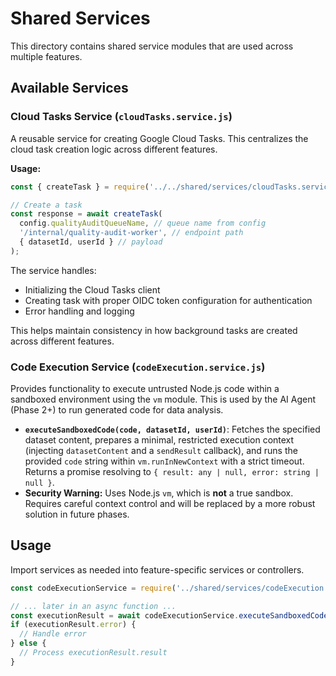 # Shared Services

This directory contains shared service modules that are used across multiple features.

## Available Services

### Cloud Tasks Service (`cloudTasks.service.js`)

A reusable service for creating Google Cloud Tasks. This centralizes the cloud task creation logic across different features.

**Usage:**
```javascript
const { createTask } = require('../../shared/services/cloudTasks.service');

// Create a task
const response = await createTask(
  config.qualityAuditQueueName, // queue name from config
  '/internal/quality-audit-worker', // endpoint path
  { datasetId, userId } // payload
);
```

The service handles:
- Initializing the Cloud Tasks client
- Creating task with proper OIDC token configuration for authentication
- Error handling and logging

This helps maintain consistency in how background tasks are created across different features. 

### Code Execution Service (`codeExecution.service.js`)

Provides functionality to execute untrusted Node.js code within a sandboxed environment using the `vm` module. This is used by the AI Agent (Phase 2+) to run generated code for data analysis.

*   **`executeSandboxedCode(code, datasetId, userId)`**: Fetches the specified dataset content, prepares a minimal, restricted execution context (injecting `datasetContent` and a `sendResult` callback), and runs the provided `code` string within `vm.runInNewContext` with a strict timeout. Returns a promise resolving to `{ result: any | null, error: string | null }`.
*   **Security Warning:** Uses Node.js `vm`, which is **not** a true sandbox. Requires careful context control and will be replaced by a more robust solution in future phases.

## Usage

Import services as needed into feature-specific services or controllers.

```javascript
const codeExecutionService = require('../shared/services/codeExecution.service');

// ... later in an async function ...
const executionResult = await codeExecutionService.executeSandboxedCode(codeToRun, datasetId, userId);
if (executionResult.error) {
  // Handle error
} else {
  // Process executionResult.result
}
``` 